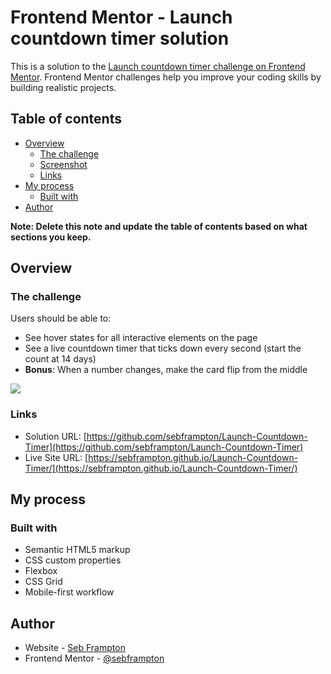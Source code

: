 # Frontend Mentor - Launch countdown timer solution

This is a solution to the [Launch countdown timer challenge on Frontend Mentor](https://www.frontendmentor.io/challenges/launch-countdown-timer-N0XkGfyz-). Frontend Mentor challenges help you improve your coding skills by building realistic projects. 

## Table of contents

- [Overview](#overview)
  - [The challenge](#the-challenge)
  - [Screenshot](#screenshot)
  - [Links](#links)
- [My process](#my-process)
  - [Built with](#built-with)
- [Author](#author)


**Note: Delete this note and update the table of contents based on what sections you keep.**

## Overview

### The challenge

Users should be able to:

- See hover states for all interactive elements on the page
- See a live countdown timer that ticks down every second (start the count at 14 days)
- **Bonus**: When a number changes, make the card flip from the middle



![](./desktop-preview.jpg)



### Links

- Solution URL: [https://github.com/sebframpton/Launch-Countdown-Timer](https://github.com/sebframpton/Launch-Countdown-Timer)
- Live Site URL: [https://sebframpton.github.io/Launch-Countdown-Timer/](https://sebframpton.github.io/Launch-Countdown-Timer/)

## My process

### Built with

- Semantic HTML5 markup
- CSS custom properties
- Flexbox
- CSS Grid
- Mobile-first workflow


## Author

- Website - [Seb Frampton](https://sebframpton.github.io/)
- Frontend Mentor - [@sebframpton](https://www.frontendmentor.io/profile/sebframpton)

